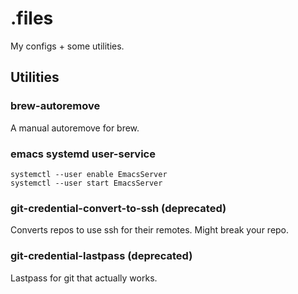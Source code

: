 # .files
My configs + some utilities.
## Utilities
### brew-autoremove
A manual autoremove for brew.
### emacs systemd user-service
```
systemctl --user enable EmacsServer
systemctl --user start EmacsServer
```
### git-credential-convert-to-ssh (deprecated)
Converts repos to use ssh for their remotes. Might break your repo.
### git-credential-lastpass (deprecated)
Lastpass for git that actually works.
